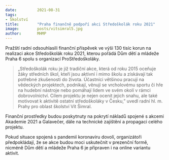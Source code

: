 ```yaml
---
date:         2021-08-31
tags:         
- Školství
title:        "Praha finančně podpoří akci Středoškolák roku 2021"
image: 	      posts/vitsimral5.jpg
author:       MHMP
---
```


Pražští radní odsouhlasili finanční příspěvek ve výši 130 tisíc korun na realizaci akce Středoškolák roku 2021, kterou pořádá Dům dětí a mládeže Praha 6 spolu s organizací ProStředoškoláky.

> „Středoškolák roku je již tradiční akce, která od roku 2015 oceňuje žáky středních škol, kteří jsou aktivní i mimo školu a získávají tak potřebné zkušenosti do života. Účastníci většinou pracují na vědeckých projektech, podnikají, věnují se vrcholovému sportu či hře na hudební nástroje nebo pomáhají lidem ve svém okolí v rámci dobrovolnictví. Cílem projektu je nejen ocenit jejich snahu, ale také motivovat k aktivitě ostatní středoškoláky v Česku,” uvedl radní hl. m. Prahy pro oblast školství Vít Šimral.

Finanční prostředky budou poskytnuty na pokrytí nákladů spojené s akcemi Akademie 2021 a Galavečer, dále na technické zajištění a propagaci celého projektu.

Pokud situace spojená s pandemií koronaviru dovolí, organizátoři předpokládají, že se akce budou moci uskutečnit v prezenční formě, nicméně Dům dětí a mládeže Praha 6 je připraven i na online variantu aktivit.
